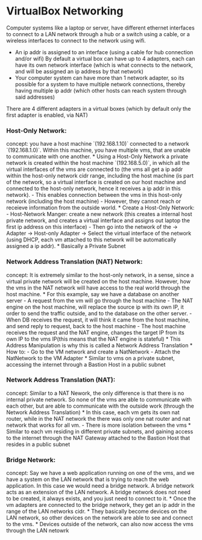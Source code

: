 <h1>VirtualBox Networking</h1>

Computer systems like a laptop or server, have different ethernet interfaces to connect to a LAN network through a hub or a switch using a cable, or a wireless interfaces to connect to the network using wifi.
  - An ip addr is assigned to an interface (using a cable for hub connection and/or wifi)
By default a virtual box can have up to 4 adapters, each can have its own network interface (which is what connects to the network, and will be assigned an ip address by that network)
  - Your computer system can have more than 1 network adapter, so its possible for a system to have multiple network connections, thereby having multiple ip addr (which other hosts can reach system through said addresses)

There are 4 different adapters in a virtual boxes (which by default only the first adapter is enabled, via NAT)

<h3>Host-Only Network:</h3> 
  concept: you have a host machine `(192.168.1.10)` connected to a network `(192.168.1.0)`. Within this machine, you have multiple vms, that are unable to communicate with one another. 
  * Using a Host-Only Network a private network is created within the host machine `(192.168.5.0)`, in which all the virtual interfaces of the vms are connected to (the vms all get a ip addr within the host-only network cidr range, including the host machine (is part of the network, so a virtual interface is created on our host machine and connected to the host-only network, hence it receives a ip addr in this network). 
    - This enables connection between the vms in this host-only network (including the host machine)
    - However, they cannot reach or receieve information from the outside world. 
  * Create a Host-Only Network:
    - Host-Network Manger: create a new network (this creates a internal host private network, and creates a virtual interface and assigns out laptop the first ip address on this interface)
    - Then go into the network of the -> Adapter -> Host-only Adapter -> Select the virtual interface of the network (using DHCP, each vm attached to this network will be automatically assigned a ip addr). 
  * Basically a Private Subnet

<h3>Network Address Translation (NAT) Network:</h3>
  concept: It is extremely similar to the host-only network, in a sense, since a virtual private network will be created on the host machine. However, how the vms in the NAT network will have access to the real world through the host machine.
  * For this example, say we have a database on another server
    - A request from the vm will go through the host machine
    - The NAT engine on the host machine, will replace the source ip with its own IP, it order to send the traffic outside, and to the database on the other server.
    - When DB receives the request, it will think it came from the host machine, and send reply to request, back to the host machine
    - The host machine receives the request and the NAT engine, changes the target IP from its own IP to the vms IP(this means that the NAT engine is stateful)
  * This Address Manipulation is why this is called a Network Address Translation
  * How to:
    - Go to the VM network and create a NatNetwork 
    - Attach the NatNetwork to the VM Adapter
  * Similar to vms on a private subnet, accessing the internet through a Bastion Host in a public subnet

<h3>Network Address Translation (NAT):</h3>
   concept: Similar to a NAT Nework, the only difference is that there is no internal private network. So none of the vms are able to communicate with each other, but are able to communicate with the outside work (through the Network Address Translation)
   * In this case, each vm gets its own nat router, while in the NAT network the there was only one nat router and nat network that works for all vm.
     - There is more isolation between the vms 
   * Similar to each vm residing in different private subnets, and gaining access to the internet through the NAT Gateway attached to the Bastion Host that resides in a public subnet

<h3>Bridge Network:</h3>
   concept: Say we have a web application running on one of the vms, and we have a system on the LAN network that is trying to reach the web application. In this case we would need a bridge network. A bridge network acts as an extension of the LAN network. A bridge network does not need to be created, it always exists, and you just need to connect to it. 
   * Once the vm adapters are connected to the bridge network, they get an ip addr in the range of the LAN networks cidr.
   * They basically become devices on the LAN network, so other devices on the network are able to see and connect to the vms.
   * Devices outside of the network, can also now access the vms through the LAN netowrk
